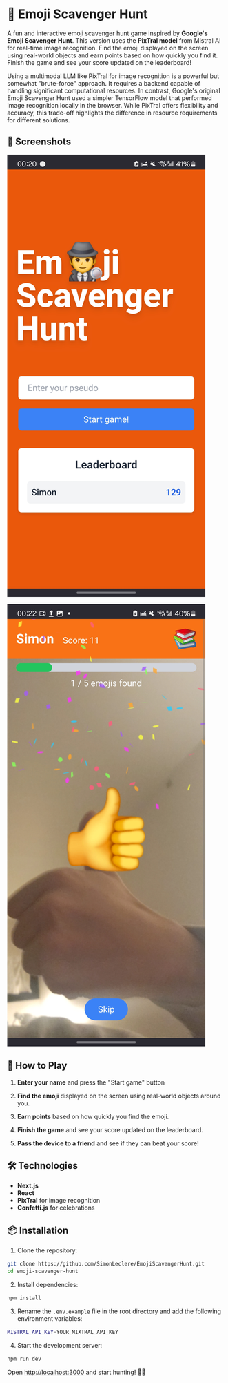 # 🎉 Emoji Scavenger Hunt

A fun and interactive emoji scavenger hunt game inspired by **Google's Emoji Scavenger Hunt**. This version uses the **PixTral model** from Mistral AI for real-time image recognition. Find the emoji displayed on the screen using real-world objects and earn points based on how quickly you find it. Finish the game and see your score updated on the leaderboard!

Using a multimodal LLM like PixTral for image recognition is a powerful but somewhat "brute-force" approach. It requires a backend capable of handling significant computational resources. In contrast, Google's original Emoji Scavenger Hunt used a simpler TensorFlow model that performed image recognition locally in the browser. While PixTral offers flexibility and accuracy, this trade-off highlights the difference in resource requirements for different solutions.

## 📸 Screenshots

![Home page](/assets/Screenshot_20241210_002046_Firefox.jpg)

![In game](/assets/Screenshot_20241210_002209_Firefox.jpg)

## 🚀 How to Play

1. **Enter your name** and press the "Start game" button

2. **Find the emoji** displayed on the screen using real-world objects around you.

3. **Earn points** based on how quickly you find the emoji.

4. **Finish the game** and see your score updated on the leaderboard.

5. **Pass the device to a friend** and see if they can beat your score!

## 🛠️ Technologies

- **Next.js**
- **React**
- **PixTral** for image recognition
- **Confetti.js** for celebrations

## 📦 Installation

1. Clone the repository:

```bash
git clone https://github.com/SimonLeclere/EmojiScavengerHunt.git
cd emoji-scavenger-hunt
```

2. Install dependencies:

```bash
npm install
```

3. Rename the `.env.example` file in the root directory and add the following environment variables:

```bash
MISTRAL_API_KEY=YOUR_MIXTRAL_API_KEY
```

4. Start the development server:

```bash
npm run dev
```

Open <http://localhost:3000> and start hunting! 🕵️‍♂️
